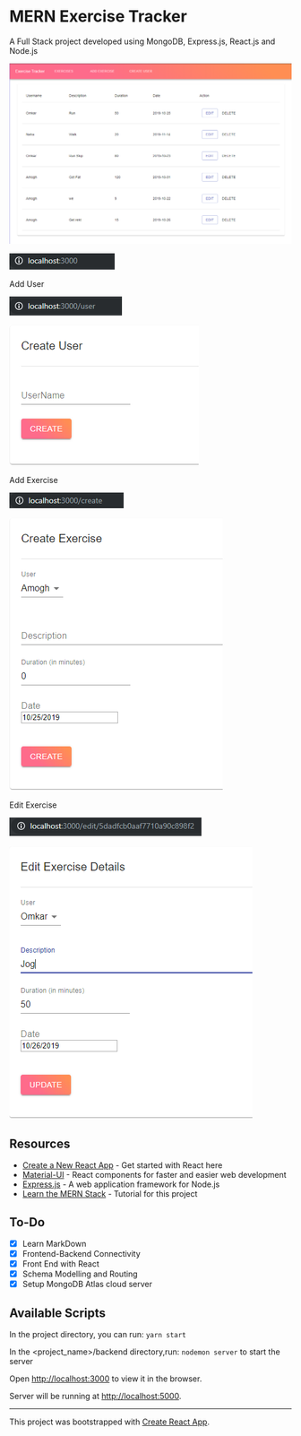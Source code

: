 # MERN Exercise Tracker

A Full Stack project developed using MongoDB, Express.js, React.js and Node.js

![Pic1](https://github.com/blablabluomie/MERN_Exercise_Tracker/blob/master/media/Pic1.PNG)

![URL1](https://github.com/blablabluomie/MERN_Exercise_Tracker/blob/master/media/URL1.PNG)

Add User

![URL2](https://github.com/blablabluomie/MERN_Exercise_Tracker/blob/master/media/URL3.PNG)

![Pic2](https://github.com/blablabluomie/MERN_Exercise_Tracker/blob/master/media/Pic3.PNG)

Add Exercise

![URL3](https://github.com/blablabluomie/MERN_Exercise_Tracker/blob/master/media/URL2.PNG)

![Pic3](https://github.com/blablabluomie/MERN_Exercise_Tracker/blob/master/media/Pic2.PNG)

Edit Exercise

![URL4](https://github.com/blablabluomie/MERN_Exercise_Tracker/blob/master/media/URL4.PNG)

![Pic4](https://github.com/blablabluomie/MERN_Exercise_Tracker/blob/master/media/Pic4.PNG)

## Resources

- [Create a New React App](https://reactjs.org/docs/create-a-new-react-app.html) - Get started with React here
- [Material-UI](https://material-ui.com/) - React components for faster and easier web development
- [Express.js](https://expressjs.com/) - A web application framework for Node.js
- [Learn the MERN Stack](https://www.youtube.com/watch?v=7CqJlxBYj-M) - Tutorial for this project

## To-Do

- [x] Learn MarkDown
- [x] Frontend-Backend Connectivity
- [x] Front End with React
- [x] Schema Modelling and Routing
- [x] Setup MongoDB Atlas cloud server

## Available Scripts

In the project directory, you can run: `yarn start`

In the <project_name>/backend directory,run: `nodemon server` to start the server

Open [http://localhost:3000](http://localhost:3000) to view it in the browser.

Server will be running at [http://localhost:5000](http://localhost:5000).

---

This project was bootstrapped with [Create React App](https://github.com/facebook/create-react-app).
